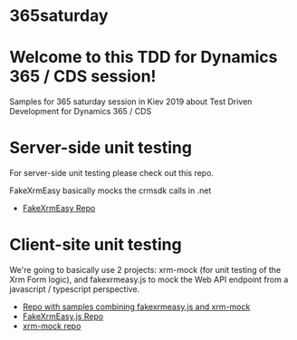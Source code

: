 # 365saturday 

Welcome to this TDD for Dynamics 365 / CDS session!
=====================================================

Samples for 365 saturday session in Kiev 2019 about Test Driven Development for Dynamics 365 / CDS


Server-side unit testing
============================================

For server-side unit testing please check out this repo.

FakeXrmEasy basically mocks the crmsdk calls in .net

- [FakeXrmEasy Repo](https://github.com/jordimontana82/fake-xrm-easy)

Client-site unit testing
==============================================

We're going to basically use 2 projects: xrm-mock (for unit testing of the Xrm Form logic), and fakexrmeasy.js to mock the Web API endpoint from a javascript / typescript perspective.

- [Repo with samples combining fakexrmeasy.js and xrm-mock](https://github.com/jordimontana82/fake-xrm-easy-js-samples)
- [FakeXrmEasy.js Repo](https://github.com/jordimontana82/fake-xrm-easy-js)
- [xrm-mock repo](https://github.com/camelCaseDave/xrm-mock)



